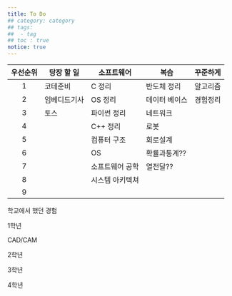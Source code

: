 ```yaml
---
title: To Do
## category: category
## tags:
##  - tag
## toc : true
notice: true
---
```

| 우선순위 | 당장 할 일   | 소프트웨어      | 복습          | 꾸준하게 |
| :------: | ------------ | --------------- | ------------- | -------- |
|    1     | 코테준비     | C 정리          | 반도체 정리   | 알고리즘 |
|    2     | 임베디드기사 | OS 정리         | 데이터 베이스 | 경험정리 |
|    3     | 토스         | 파이썬 정리     | 네트워크      |          |
|    4     |              | C++ 정리        | 로봇          |          |
|    5     |              | 컴퓨터 구조     | 회로설계      |          |
|    6     |              | OS              | 확률과통계??  |          |
|    7     |              | 소프트웨어 공학 | 열전달??      |          |
|    8     |              | 시스템 아키텍쳐 |               |          |
|    9     |              |                 |               |          |



학교에서 했던 경험



1학년

CAD/CAM



2학년

3학년

4학년
